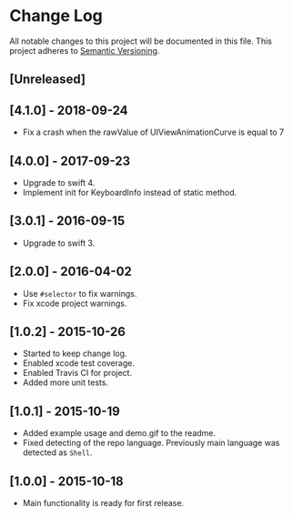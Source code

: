# Change Log
All notable changes to this project will be documented in this file.
This project adheres to [Semantic Versioning](http://semver.org/).

## [Unreleased]

## [4.1.0] - 2018-09-24
- Fix a crash when the rawValue of UIViewAnimationCurve is equal to 7

## [4.0.0] - 2017-09-23
- Upgrade to swift 4.
- Implement init for KeyboardInfo instead of static method.

## [3.0.1] - 2016-09-15
- Upgrade to swift 3.

## [2.0.0] - 2016-04-02
- Use `#selector` to fix warnings.
- Fix xcode project warnings.

## [1.0.2] - 2015-10-26
- Started to keep change log.
- Enabled xcode test coverage.
- Enabled Travis CI for project.
- Added more unit tests.

## [1.0.1] - 2015-10-19
- Added example usage and demo.gif to the readme.
- Fixed detecting of the repo language. Previously main language was detected
as `Shell`.

## [1.0.0] - 2015-10-18
- Main functionality is ready for first release.
